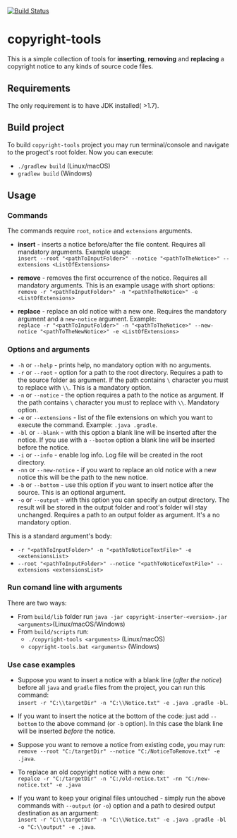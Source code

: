 [![Build Status](https://travis-ci.org/dim4o/copyright-tools.svg?branch=master)](https://travis-ci.org/dim4o/copyright-tools)
# copyright-tools
This is a simple collection of tools for **inserting**, **removing** and **replacing** a copyright notice to any kinds of source code files.

## Requirements
The only requirement is to have JDK installed( >1.7).

## Build project
To build `copyright-tools` project you may run terminal/console and navigate to the progect's root folder. Now you can execute:
* `./gradlew build` (Linux/macOS)
* `gradlew build` (Windows)

## Usage

### Commands
The commands require `root`, `notice` and `extensions` arguments.

* **insert** - inserts a notice before/after the file content. Requires all mandatory arguments. Example usage:  
`insert --root "<pathToInputFolder>" --notice "<pathToTheNotice>" --extensions <ListOfExtensions>`

* **remove** - removes the first occurrence of the notice. Requires all mandatory arguments. This is an example usage with short options:  
`remove -r "<pathToInputFolder>" -n "<pathToTheNotice>" -e <ListOfExtensions>`

* **replace** - replace an old notice with a new one. Requires the mandatory argument and a `new-notice` argument. Example:  
`replace -r "<pathToInputFolder>" -n "<pathToTheNotice>" --new-notice "<pathToTheNewNotice>" -e <ListOfExtensions>`



### Options and arguments
* `-h` or `--help` - prints help, no mandatory option with no arguments.
* `-r` or `--root` - option for a path to the root directory. Requires a path to the source folder as argument. If the path contains `\` character you must to replace with `\\`. This is a mandatory option.
* `-n` or `--notice` - the option requires a path to the notice as argument. If the path contains `\` character you must to replace with `\\`. Mandatory option.
* `-e` or `--extensions` - list of the file extensions on which you want to execute the command. Example: `.java .gradle`.
* `-bl` or `--blank` - with this option a blank line will be inserted after the notice. If you use with a `--bootom` option a blank line will be inserted before the notice.
* `-i` or `--info` - enable log info. Log file will be created in the root directory.
* `-nn` or `--new-notice` - if you want to replace an old notice with a new notice this will be the path to the new notice.
* `-b` or `--bottom` - use this option if you want to insert notice after the source. This is an optional argument.
* `-o` or `--output` - with this option you can specify an output directory. The result will be stored in the output folder and root's folder will stay unchanged. Requires a path to an output folder as argument. It's a no mandatory option.

This is a standard argument's body:
* `-r "<pathToInputFolder>" -n "<pathToNoticeTextFile>" -e <extensionsList>`
* `--root "<pathToInputFolder>" --notice "<pathToNoticeTextFile>" --extensions <extensionsList>`

### Run comand line with arguments
There are two ways:
* From `build/lib` folder run `java -jar copyright-inserter-<version>.jar <arguments>`(Linux/macOS/Windows)
* From `build/scripts` run:
  * `./copyright-tools <arguments>` (Linux/macOS)
  * `copyright-tools.bat <arguments>` (Windows)

### Use case examples
* Suppose you want to insert a notice with a blank line (*after the notice*) before all `java` and `gradle` files from the project, you can run this command:  
`insert -r "C:\\targetDir" -n "C:\\Notice.txt" -e .java .gradle -bl`.

* If you want to insert the notice at the bottom of the code: just add `--bottom` to the above command (or `-b` option). In this case the blank line will be inserted *before* the notice.

* Suppose you want to remove a notice from existing code, you may run:  
`remove --root "C:/targetDir" --notice "C:/NoticeToRemove.txt" -e .java`.

* To replace an old copyright notice with a new one:  
`repalce -r "C:/targetDir" -n "C:/old-notice.txt" -nn "C:/new-notice.txt" -e .java`

* If you want to keep your original files untouched - simply run the above commands with `--output` (or `-o`) option and a path to desired output destination as an argument:  
`insert -r "C:\\targetDir" -n "C:\\Notice.txt" -e .java .gradle -bl -o "C:\\output" -e .java`.
